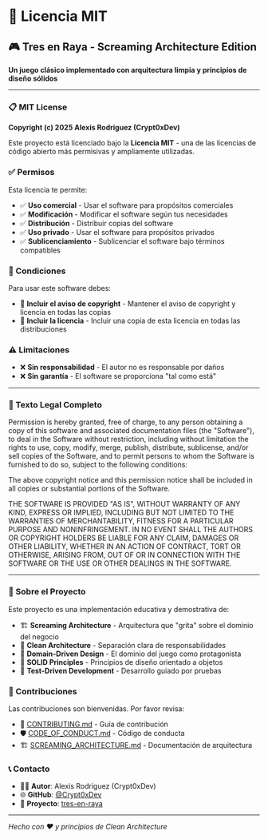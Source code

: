 # 📜 Licencia MIT

## 🎮 Tres en Raya - Screaming Architecture Edition

**Un juego clásico implementado con arquitectura limpia y principios de diseño sólidos**

---

### 📋 MIT License

**Copyright (c) 2025 Alexis Rodriguez (Crypt0xDev)**

Este proyecto está licenciado bajo la **Licencia MIT** - una de las licencias de código abierto más permisivas y ampliamente utilizadas.

### ✅ Permisos

Esta licencia te permite:

- ✅ **Uso comercial** - Usar el software para propósitos comerciales
- ✅ **Modificación** - Modificar el software según tus necesidades
- ✅ **Distribución** - Distribuir copias del software
- ✅ **Uso privado** - Usar el software para propósitos privados
- ✅ **Sublicenciamiento** - Sublicenciar el software bajo términos compatibles

### 📝 Condiciones

Para usar este software debes:

- 📄 **Incluir el aviso de copyright** - Mantener el aviso de copyright y licencia en todas las copias
- 📄 **Incluir la licencia** - Incluir una copia de esta licencia en todas las distribuciones

### ⚠️ Limitaciones

- ❌ **Sin responsabilidad** - El autor no es responsable por daños
- ❌ **Sin garantía** - El software se proporciona "tal como está"

---

### 📜 Texto Legal Completo

Permission is hereby granted, free of charge, to any person obtaining a copy
of this software and associated documentation files (the "Software"), to deal
in the Software without restriction, including without limitation the rights
to use, copy, modify, merge, publish, distribute, sublicense, and/or sell
copies of the Software, and to permit persons to whom the Software is
furnished to do so, subject to the following conditions:

The above copyright notice and this permission notice shall be included in all
copies or substantial portions of the Software.

THE SOFTWARE IS PROVIDED "AS IS", WITHOUT WARRANTY OF ANY KIND, EXPRESS OR
IMPLIED, INCLUDING BUT NOT LIMITED TO THE WARRANTIES OF MERCHANTABILITY,
FITNESS FOR A PARTICULAR PURPOSE AND NONINFRINGEMENT. IN NO EVENT SHALL THE
AUTHORS OR COPYRIGHT HOLDERS BE LIABLE FOR ANY CLAIM, DAMAGES OR OTHER
LIABILITY, WHETHER IN AN ACTION OF CONTRACT, TORT OR OTHERWISE, ARISING FROM,
OUT OF OR IN CONNECTION WITH THE SOFTWARE OR THE USE OR OTHER DEALINGS IN THE
SOFTWARE.

---

### 🌟 Sobre el Proyecto

Este proyecto es una implementación educativa y demostrativa de:

- 🏗️ **Screaming Architecture** - Arquitectura que "grita" sobre el dominio del negocio
- 🧩 **Clean Architecture** - Separación clara de responsabilidades
- 🎯 **Domain-Driven Design** - El dominio del juego como protagonista
- 🔄 **SOLID Principles** - Principios de diseño orientado a objetos
- 🧪 **Test-Driven Development** - Desarrollo guiado por pruebas

### 🤝 Contribuciones

Las contribuciones son bienvenidas. Por favor revisa:

- 📖 [CONTRIBUTING.md](docs/CONTRIBUTING.md) - Guía de contribución
- 🛡️ [CODE_OF_CONDUCT.md](docs/CODE_OF_CONDUCT.md) - Código de conducta
- 🏗️ [SCREAMING_ARCHITECTURE.md](docs/SCREAMING_ARCHITECTURE.md) - Documentación de arquitectura

### 📞 Contacto

- 👨‍💻 **Autor**: Alexis Rodriguez (Crypt0xDev)
- 🌐 **GitHub**: [@Crypt0xDev](https://github.com/Crypt0xDev)
- 📧 **Proyecto**: [tres-en-raya](https://github.com/Crypt0xDev/tres-en-raya)

---

*Hecho con ❤️ y principios de Clean Architecture*

